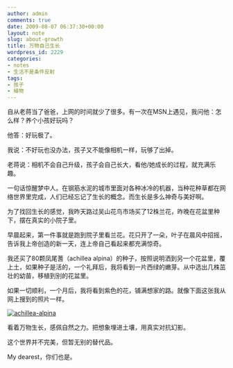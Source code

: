 ```yaml
---
author: admin
comments: true
date: 2009-08-07 06:37:30+00:00
layout: note
slug: about-growth
title: 万物自己生长
wordpress_id: 2229
categories:
- notes
- 生活不是条件反射
tags:
- 孩子
- 植物
---
```


自从老蒋当了爸爸，上网的时间就少了很多。有一次在MSN上遇见，我问他：怎么样？养个小孩好玩吗？

他答：好玩极了。

我说：不好玩也没办法，孩子又不能像相机一样，玩够了出掉。

老蒋说：相机不会自己升级，孩子会自己长大，看他/她成长的过程，就充满乐趣。

一句话惊醒梦中人。在钢筋水泥的城市里面对各种冰冷的机器，当种花种草都在网络世界里完成，人们已经忘记了生长的概念。而生长是多么神奇与美好啊。

为了找回生长的感觉，我昨天路过吴山花鸟市场买了12株兰花，昨晚在花盆里种下，摆在真实的小院子里。

早晨起来，第一件事就是跑到院子里看兰花。花只开了一朵，叶子在晨风中招摇，告诉我上帝创造的新一天，连上帝自己看起来都充满惊奇。

我还买了80颗凤尾蓍（achillea alpina）的种子，按照说明洒到另一个花盆里，覆上土，如果种子是活的，一个礼拜后，我将看到一片西绿的嫩芽。从中选出几株茁壮的幼苗，移植到别的花盆里。

如果一切顺利，一个月后，我将看到紫色的花，铺满想家的路。就像下面这张我从网上搜到的照片一样。

[![achillea-alpina](http://farm3.static.flickr.com/2661/3797597154_ffb1887572.jpg)](http://www.flickr.com/photos/lookoo/3797597154/)

看着万物生长，感佩自然之力。把想象埋进土壤，用真实对抗幻影。

这个世界并不完美，但暂无别的替代品。

My dearest，你们也是。
